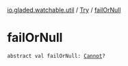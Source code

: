 [io.gladed.watchable.util](../index.md) / [Try](index.md) / [failOrNull](./fail-or-null.md)

# failOrNull

`abstract val failOrNull: `[`Cannot`](../-cannot/index.md)`?`